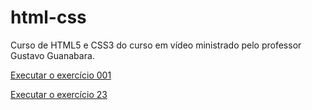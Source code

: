 # html-css
 Curso de HTML5 e CSS3 do curso em vídeo ministrado pelo professor Gustavo Guanabara.

<a href="https://yandramarinho.github.io/html-css/exercicios/ex001/index.html"> Executar o exercício 001</a>

<a href="https://yandramarinho.github.io/html-css/exercicios/ex23/parallax.html"> Executar o exercício 23</a>

